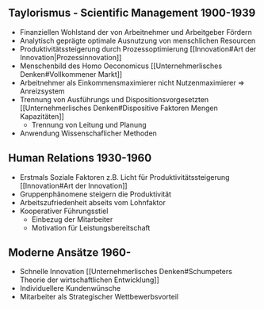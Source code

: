 ## Taylorismus - Scientific Management 1900-1939
- Finanziellen Wohlstand der von Arbeitnehmer und Arbeitgeber Fördern
- Analytisch geprägte optimale Ausnutzung von menschlichen Resourcen
- Produktivitätssteigerung durch Prozessoptimierung [[Innovation#Art der Innovation|Prozessinnovation]]
- Menschenbild des Homo Oeconomicus [[Unternehmerlisches Denken#Vollkommener Markt]]
- Arbeitnehmer als Einkommensmaximierer nicht Nutzenmaximierer => Anreizsystem
- Trennung von Ausführungs und Dispositionsvorgesetzten [[Unternehmerlisches Denken#Dispositive Faktoren Mengen Kapazitäten]]
	- Trennung von Leitung und Planung
- Anwendung Wissenschaflicher Methoden

## Human Relations 1930-1960
- Erstmals Soziale Faktoren z.B. Licht für Produktivitätssteigerung
[[Innovation#Art der Innovation]]
- Gruppenphänomene steigern die Produktivität
- Arbeitszufriedenheit abseits vom Lohnfaktor
- Kooperativer Führungsstiel
	- Einbezug der Mitarbeiter
	- Motivation für Leistungsbereitschaft 

## Moderne Ansätze 1960-
- Schnelle Innovation [[Unternehmerlisches Denken#Schumpeters Theorie der wirtschaftlichen Entwicklung]]
- Individuellere Kundenwünsche
- Mitarbeiter als Strategischer Wettbewerbsvorteil
